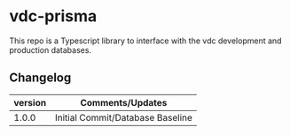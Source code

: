 # vdc-prisma
This repo is a Typescript library to interface with the vdc development and production databases.

## Changelog
| version | Comments/Updates |
| - | - |
| 1.0.0 | Initial Commit/Database Baseline |